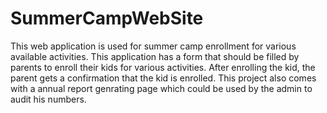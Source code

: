 # SummerCampWebSite
This web application is used for summer camp enrollment for various available activities. This application has a form that should be filled by parents to enroll their kids for various activities. After enrolling the kid, the parent gets a confirmation that the kid is enrolled. This project also comes with a annual report genrating page which could be used by the admin to audit his numbers.
